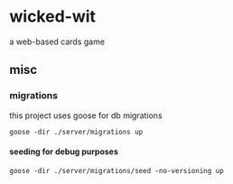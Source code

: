 # wicked-wit
a web-based cards game


## misc
### migrations
this project uses goose for db migrations

```
goose -dir ./server/migrations up 
```

#### seeding for debug purposes
```
goose -dir ./server/migrations/seed -no-versioning up
```